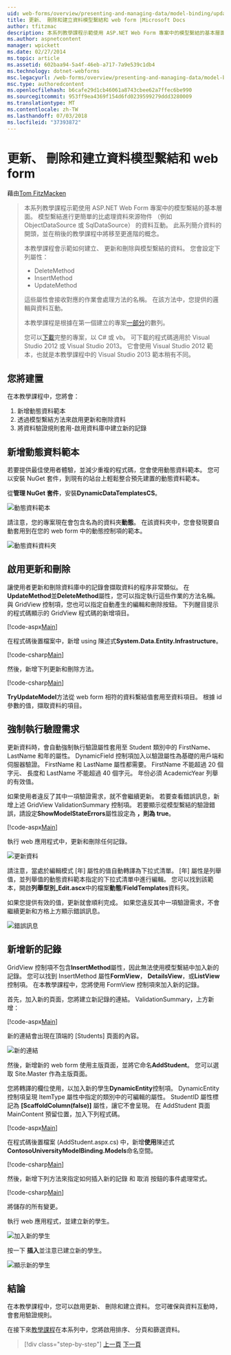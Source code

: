 ```yaml
---
uid: web-forms/overview/presenting-and-managing-data/model-binding/updating-deleting-and-creating-data
title: 更新、 刪除和建立資料模型繫結和 web form |Microsoft Docs
author: tfitzmac
description: 本系列教學課程示範使用 ASP.NET Web Form 專案中的模型繫結的基本層面。 模型繫結進行資料互動更多簡單-...
ms.author: aspnetcontent
manager: wpickett
ms.date: 02/27/2014
ms.topic: article
ms.assetid: 602baa94-5a4f-46eb-a717-7a9e539c1db4
ms.technology: dotnet-webforms
msc.legacyurl: /web-forms/overview/presenting-and-managing-data/model-binding/updating-deleting-and-creating-data
msc.type: authoredcontent
ms.openlocfilehash: b6cafe29d1cb46061a8743cbee62a7ffec6be990
ms.sourcegitcommit: 953ff9ea4369f154d6fd0239599279ddd3280009
ms.translationtype: MT
ms.contentlocale: zh-TW
ms.lasthandoff: 07/03/2018
ms.locfileid: "37393872"
---
```

<a name="updating-deleting-and-creating-data-with-model-binding-and-web-forms"></a>更新、 刪除和建立資料模型繫結和 web form
====================
藉由[Tom FitzMacken](https://github.com/tfitzmac)

> 本系列教學課程示範使用 ASP.NET Web Form 專案中的模型繫結的基本層面。 模型繫結進行更簡單的比處理資料來源物件 （例如 ObjectDataSource 或 SqlDataSource） 的資料互動。 此系列簡介資料的開頭，並在稍後的教學課程中將移至更進階的概念。
> 
> 本教學課程會示範如何建立、 更新和刪除與模型繫結的資料。 您會設定下列屬性：
> 
> - DeleteMethod
> - InsertMethod
> - UpdateMethod
> 
> 這些屬性會接收對應的作業會處理方法的名稱。 在該方法中，您提供的邏輯與資料互動。
> 
> 本教學課程是根據在第一個建立的專案[一部分](retrieving-data.md)的數列。
> 
> 您可以[下載](https://go.microsoft.com/fwlink/?LinkId=286116)完整的專案，以 C# 或 vb。 可下載的程式碼適用於 Visual Studio 2012 或 Visual Studio 2013。 它會使用 Visual Studio 2012 範本，也就是本教學課程中的 Visual Studio 2013 範本稍有不同。


## <a name="what-youll-build"></a>您將建置

在本教學課程中，您將會：

1. 新增動態資料範本
2. 透過模型繫結方法來啟用更新和刪除資料
3. 將資料驗證規則套用-啟用資料庫中建立新的記錄

## <a name="add-dynamic-data-templates"></a>新增動態資料範本

若要提供最佳使用者體驗，並減少重複的程式碼，您會使用動態資料範本。 您可以安裝 NuGet 套件，到現有的站台上輕鬆整合預先建置的動態資料範本。

從**管理 NuGet 套件**，安裝**DynamicDataTemplatesCS**。

![動態資料範本](updating-deleting-and-creating-data/_static/image1.png)

請注意，您的專案現在會包含名為的資料夾**動態**。 在該資料夾中，您會發現要自動套用到在您的 web form 中的動態控制項的範本。

![動態資料資料夾](updating-deleting-and-creating-data/_static/image2.png)

## <a name="enable-updating-and-deleting"></a>啟用更新和刪除

讓使用者更新和刪除資料庫中的記錄會擷取資料的程序非常類似。 在  **UpdateMethod**並**DeleteMethod**屬性，您可以指定執行這些作業的方法名稱。 與 GridView 控制項，您也可以指定自動產生的編輯和刪除按鈕。 下列醒目提示的程式碼顯示的 GridView 程式碼的新增項目。

[!code-aspx[Main](updating-deleting-and-creating-data/samples/sample1.aspx?highlight=4-5)]

在程式碼後置檔案中，新增 using 陳述式**System.Data.Entity.Infrastructure**。

[!code-csharp[Main](updating-deleting-and-creating-data/samples/sample2.cs)]

然後，新增下列更新和刪除方法。

[!code-csharp[Main](updating-deleting-and-creating-data/samples/sample3.cs)]

**TryUpdateModel**方法從 web form 相符的資料繫結值套用至資料項目。 根據 id 參數的值，擷取資料的項目。

## <a name="enforce-validation-requirements"></a>強制執行驗證需求

更新資料時，會自動強制執行驗證屬性套用至 Student 類別中的 FirstName、 LastName 和年的屬性。 DynamicField 控制項加入以驗證屬性為基礎的用戶端和伺服器驗證。 FirstName 和 LastName 屬性都需要。 FirstName 不能超過 20 個字元、 長度和 LastName 不能超過 40 個字元。 年份必須 AcademicYear 列舉的有效值。

如果使用者違反了其中一項驗證需求，就不會繼續更新。 若要查看錯誤訊息，新增上述 GridView ValidationSummary 控制項。 若要顯示從模型繫結的驗證錯誤，請設定**ShowModelStateErrors**屬性設定為 **，則為 true**。 

[!code-aspx[Main](updating-deleting-and-creating-data/samples/sample4.aspx)]

執行 web 應用程式中，更新和刪除任何記錄。

![更新資料](updating-deleting-and-creating-data/_static/image3.png)

請注意，當處於編輯模式 [年] 屬性的值自動轉譯為下拉式清單。 [年] 屬性是列舉值，並列舉值的動態資料範本指定的下拉式清單中進行編輯。 您可以找到該範本，開啟**列舉型別\_Edit.ascx**中的檔案**動態**/**FieldTemplates**資料夾。

如果您提供有效的值，更新就會順利完成。 如果您違反其中一項驗證需求，不會繼續更新和方格上方顯示錯誤訊息。

![錯誤訊息](updating-deleting-and-creating-data/_static/image4.png)

## <a name="add-new-records"></a>新增新的記錄

GridView 控制項不包含**InsertMethod**屬性，因此無法使用模型繫結中加入新的記錄。 您可以找到 InsertMethod 屬性**FormView**， **DetailsView**，或**ListView**控制項。 在本教學課程中，您將使用 FormView 控制項來加入新的記錄。

首先，加入新的頁面，您將建立新記錄的連結。 ValidationSummary，上方新增：

[!code-aspx[Main](updating-deleting-and-creating-data/samples/sample5.aspx)]

新的連結會出現在頂端的 [Students] 頁面的內容。

![新的連結](updating-deleting-and-creating-data/_static/image5.png)

然後，新增新的 web form 使用主版頁面，並將它命名**AddStudent**。 您可以選取 Site.Master 作為主版頁面。

您將轉譯的欄位使用，以加入新的學生**DynamicEntity**控制項。 DynamicEntity 控制項呈現 ItemType 屬性中指定的類別中的可編輯的屬性。 StudentID 屬性標記為 **[ScaffoldColumn(false)]** 屬性，讓它不會呈現。 在 AddStudent 頁面 MainContent 預留位置，加入下列程式碼。

[!code-aspx[Main](updating-deleting-and-creating-data/samples/sample6.aspx)]

在程式碼後置檔案 (AddStudent.aspx.cs) 中，新增**使用**陳述式**ContosoUniversityModelBinding.Models**命名空間。

[!code-csharp[Main](updating-deleting-and-creating-data/samples/sample7.cs)]

然後，新增下列方法來指定如何插入新的記錄 和 取消 按鈕的事件處理常式。

[!code-csharp[Main](updating-deleting-and-creating-data/samples/sample8.cs)]

將儲存的所有變更。

執行 web 應用程式，並建立新的學生。

![加入新的學生](updating-deleting-and-creating-data/_static/image6.png)

按一下 **插入**並注意已建立新的學生。

![顯示新的學生](updating-deleting-and-creating-data/_static/image7.png)

## <a name="conclusion"></a>結論

在本教學課程中，您可以啟用更新、 刪除和建立資料。 您可確保與資料互動時，會套用驗證規則。

在接下來[教學課程](sorting-paging-and-filtering-data.md)在本系列中，您將啟用排序、 分頁和篩選資料。

> [!div class="step-by-step"]
> [上一頁](retrieving-data.md)
> [下一頁](sorting-paging-and-filtering-data.md)
